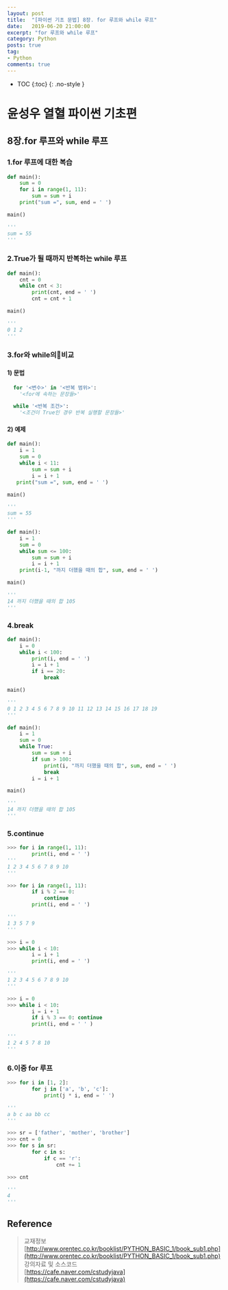 ```yaml
---
layout: post
title:  "[파이썬 기초 문법] 8장. for 루프와 while 루프"
date:   2019-06-20 21:00:00
excerpt: "for 루프와 while 루프"
category: Python
posts: true
tag:
- Python
comments: true
---
```

* TOC
{:toc}
{: .no-style }

# 윤성우 열혈 파이썬 기초편
## 8장.for 루프와 while 루프
### 1.for 루프에 대한 복습
~~~ python
def main():
    sum = 0
    for i in range(1, 11):
        sum = sum + i
    print("sum =", sum, end = ' ')

main()

'''
sum = 55
'''
~~~


### 2.True가 될 때까지 반복하는 while 루프
~~~ python
def main():
    cnt = 0
    while cnt < 3:
        print(cnt, end = ' ')
        cnt = cnt + 1

main()

'''
0 1 2
'''
~~~


### 3.for와 while의비교
#### 1) 문법
~~~ python
  for '<변수>' in '<반복 범위>':
    '<for에 속하는 문장들>'
~~~

~~~ python
  while '<반복 조건>':
    '<조건이 True인 경우 반복 실행할 문장들>'
~~~

#### 2) 예제
~~~ python
def main():
    i = 1
    sum = 0
    while i < 11:
        sum = sum + i
        i = i + 1
   print("sum =", sum, end = ' ')

main()

'''
sum = 55
'''
~~~

~~~ python
def main():
    i = 1
    sum = 0
    while sum <= 100:
        sum = sum + i
        i = i + 1
    print(i-1, "까지 더했을 때의 합", sum, end = ' ')

main()

'''
14 까지 더했을 때의 합 105
'''
~~~


### 4.break
~~~ python
def main():
    i = 0
    while i < 100:
        print(i, end = ' ')
        i = i + 1
        if i == 20:
            break

main()

'''
0 1 2 3 4 5 6 7 8 9 10 11 12 13 14 15 16 17 18 19
'''
~~~

~~~ python
def main():
    i = 1
    sum = 0
    while True:
        sum = sum + i
        if sum > 100:
            print(i, "까지 더했을 때의 합", sum, end = ' ')
            break
        i = i + 1

main()

'''
14 까지 더했을 때의 합 105
'''
~~~


### 5.continue
~~~ python
>>> for i in range(1, 11):
        print(i, end = ' ')
'''
1 2 3 4 5 6 7 8 9 10
'''
~~~

~~~ python
>>> for i in range(1, 11):
        if i % 2 == 0:
            continue
        print(i, end = ' ')

'''
1 3 5 7 9
'''
~~~

~~~ python
>>> i = 0
>>> while i < 10:
        i = i + 1
        print(i, end = ' ')

'''
1 2 3 4 5 6 7 8 9 10
'''
~~~

~~~ python
>>> i = 0
>>> while i < 10:
        i = i + 1
        if i % 3 == 0: continue
        print(i, end = ' ' )

'''
1 2 4 5 7 8 10
'''
~~~


### 6.이중 for 루프
~~~ python
>>> for i in [1, 2]:
        for j in ['a', 'b', 'c']:
            print(j * i, end = ' ')

'''
a b c aa bb cc
'''
~~~

~~~ python
>>> sr = ['father', 'mother', 'brother']
>>> cnt = 0
>>> for s in sr:
        for c in s:
            if c == 'r':
                cnt += 1

>>> cnt

'''
4
'''
~~~

## Reference  
> 교재정보  
[http://www.orentec.co.kr/booklist/PYTHON_BASIC_1/book_sub1.php](http://www.orentec.co.kr/booklist/PYTHON_BASIC_1/book_sub1.php)  
강의자료 및 소스코드  
[https://cafe.naver.com/cstudyjava](https://cafe.naver.com/cstudyjava)
